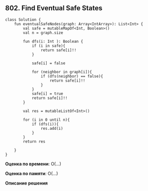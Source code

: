 ## 802. Find Eventual Safe States


```
class Solution {
    fun eventualSafeNodes(graph: Array<IntArray>): List<Int> {
        val safe = mutableMapOf<Int, Boolean>()
        val n = graph.size

        fun dfs(i: Int ): Boolean {
            if (i in safe){
                return safe[i]!!
            }

            safe[i] = false

            for (neighbor in graph[i]){
                if (dfs(neighbor) == false){
                    return safe[i]!!
                }
            }
            safe[i] = true
            return safe[i]!!
        }

        val res = mutableListOf<Int>()

        for (i in 0 until n){
            if (dfs(i)){
                res.add(i)
            }
        }
        return res

    }
}

```

**Оценка по времени**: О(...)


**Оценка по памяти**: О(...)


**Описание решения**
```

```